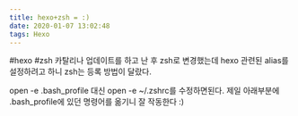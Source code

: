 ```yaml
---
title: hexo+zsh = :)
date: 2020-01-07 13:02:48
tags: Hexo
---
```


#hexo #zsh
카탈리나 업데이트를 하고 난 후 zsh로 변경했는데 hexo 관련된 alias를 설정하려고 하니 zsh는 등록 방법이 달랐다.

open -e .bash_profile 대신 open -e ~/.zshrc를 수정하면된다.
제일 아래부분에 .bash_profile에 있던 명령어를 옮기니 잘 작동한다 :)
